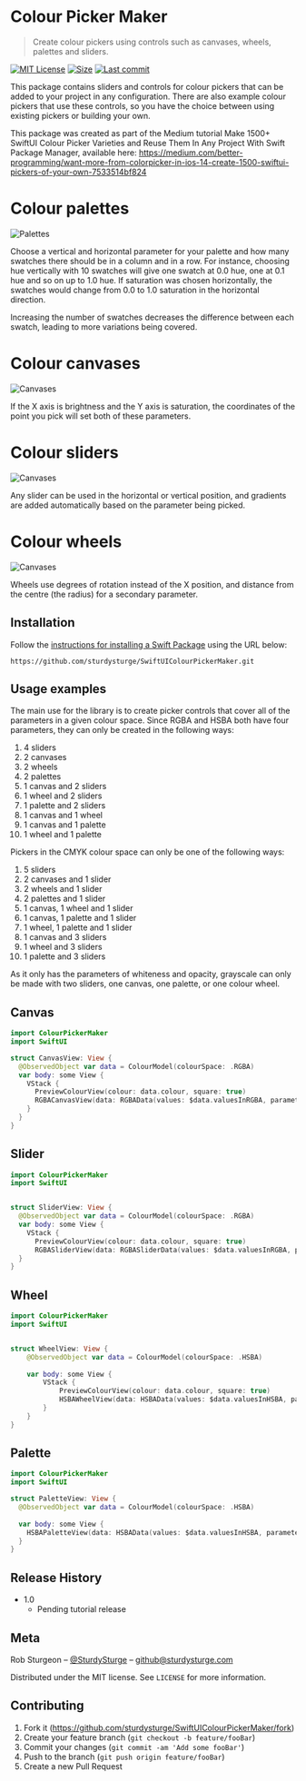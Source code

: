 # Colour Picker Maker
> Create colour pickers using controls such as canvases, wheels, palettes and sliders.

[![MIT License][license-image]][license-image]
[![Size][size-image]][size-image]
[![Last commit][commit-image]][commit-image]

This package contains sliders and controls for colour pickers that can be added to your project in any configuration. There are also example colour pickers that use these controls, so you have the choice between using existing pickers or building your own.

This package was created as part of the Medium tutorial Make 1500+ SwiftUI Colour Picker Varieties and Reuse Them In Any Project With Swift Package Manager, available here: 
https://medium.com/better-programming/want-more-from-colorpicker-in-ios-14-create-1500-swiftui-pickers-of-your-own-7533514bf824

# Colour palettes

![Palettes](/Images/palette.png)

Choose a vertical and horizontal parameter for your palette and how many swatches there should be in a column and in a row. For instance, choosing hue vertically with 10 swatches will give one swatch at 0.0 hue, one at 0.1 hue and so on up to 1.0 hue. If saturation was chosen horizontally, the swatches would change from 0.0 to 1.0 saturation in the horizontal direction.

Increasing the number of swatches decreases the difference between each swatch, leading to more variations being covered.

# Colour canvases

![Canvases](/Images/canvas.png)

If the X axis is brightness and the Y axis is saturation, the coordinates of the point you pick will set both of these parameters.

# Colour sliders

![Canvases](/Images/sliders.png)

Any slider can be used in the horizontal or vertical position, and gradients are added automatically based on the parameter being picked.

# Colour wheels

![Canvases](/Images/wheel.png)

Wheels use degrees of rotation instead of the X position, and distance from the centre (the radius) for a secondary parameter.

## Installation

Follow the [instructions for installing a Swift Package](https://medium.com/better-programming/add-swift-package-dependency-to-an-ios-project-with-xcode-11-remote-local-public-private-3a7577fac6b2) using the URL below:
```
https://github.com/sturdysturge/SwiftUIColourPickerMaker.git
```

## Usage examples

The main use for the library is to create picker controls that cover all of the parameters in a given colour space. Since RGBA and HSBA both have four parameters, they can only be created in the following ways:

1. 4 sliders
2. 2 canvases
3. 2 wheels
4. 2 palettes
5. 1 canvas and 2 sliders
6. 1 wheel and 2 sliders
7. 1 palette and 2 sliders
8. 1 canvas and 1 wheel
9. 1 canvas and 1 palette
10. 1 wheel and 1 palette

Pickers in the CMYK colour space can only be one of the following ways:
1. 5 sliders
2. 2 canvases and 1 slider
3. 2 wheels and 1 slider
4. 2 palettes and 1 slider
5. 1 canvas, 1 wheel and 1 slider
6. 1 canvas, 1 palette and 1 slider
7. 1 wheel, 1 palette and 1 slider
8. 1 canvas and 3 sliders
9. 1 wheel and 3 sliders
10. 1 palette and 3 sliders

As it only has the parameters of whiteness and opacity, grayscale can only be made with two sliders, one canvas, one palette, or one colour wheel.

## Canvas
```swift
import ColourPickerMaker
import SwiftUI

struct CanvasView: View {
  @ObservedObject var data = ColourModel(colourSpace: .RGBA)
  var body: some View {
    VStack {
      PreviewColourView(colour: data.colour, square: true)
      RGBACanvasView(data: RGBAData(values: $data.valuesInRGBA, parameters: (.red, .green)))
    }
  }
}
```
## Slider
```swift
import ColourPickerMaker
import SwiftUI


struct SliderView: View {
  @ObservedObject var data = ColourModel(colourSpace: .RGBA)
  var body: some View {
    VStack {
      PreviewColourView(colour: data.colour, square: true)
      RGBASliderView(data: RGBASliderData(values: $data.valuesInRGBA, parameter: .red, orientation: .horizontal), thickness: 50, length: 300)
  }
}
```
## Wheel
```swift
import ColourPickerMaker
import SwiftUI


struct WheelView: View {
    @ObservedObject var data = ColourModel(colourSpace: .HSBA)
  
    var body: some View {
        VStack {
            PreviewColourView(colour: data.colour, square: true)
            HSBAWheelView(data: HSBAData(values: $data.valuesInHSBA, parameters: (.hue, .saturation)))
        }
    }
}
```
## Palette
```swift
import ColourPickerMaker
import SwiftUI

struct PaletteView: View {
  @ObservedObject var data = ColourModel(colourSpace: .HSBA)
  
  var body: some View {
    HSBAPaletteView(data: HSBAData(values: $data.valuesInHSBA, parameters: (.hue, .saturation)))
  }
}
```

## Release History

* 1.0
    * Pending tutorial release

## Meta

Rob Sturgeon – [@SturdySturge](https://twitter.com/sturdysturge) – github@sturdysturge.com

Distributed under the MIT license. See ``LICENSE`` for more information.

## Contributing

1. Fork it (<https://github.com/sturdysturge/SwiftUIColourPickerMaker/fork>)
2. Create your feature branch (`git checkout -b feature/fooBar`)
3. Commit your changes (`git commit -am 'Add some fooBar'`)
4. Push to the branch (`git push origin feature/fooBar`)
5. Create a new Pull Request

<!-- Markdown link & img dfn's -->
[license-image]: https://img.shields.io/github/license/sturdysturge/SwiftUIColourPickerMaker
[size-image]: https://img.shields.io/github/repo-size/sturdysturge/SwiftUIColourPickerMaker
[commit-image]: https://img.shields.io/github/last-commit/sturdysturge/SwiftUIColourPickerMaker
